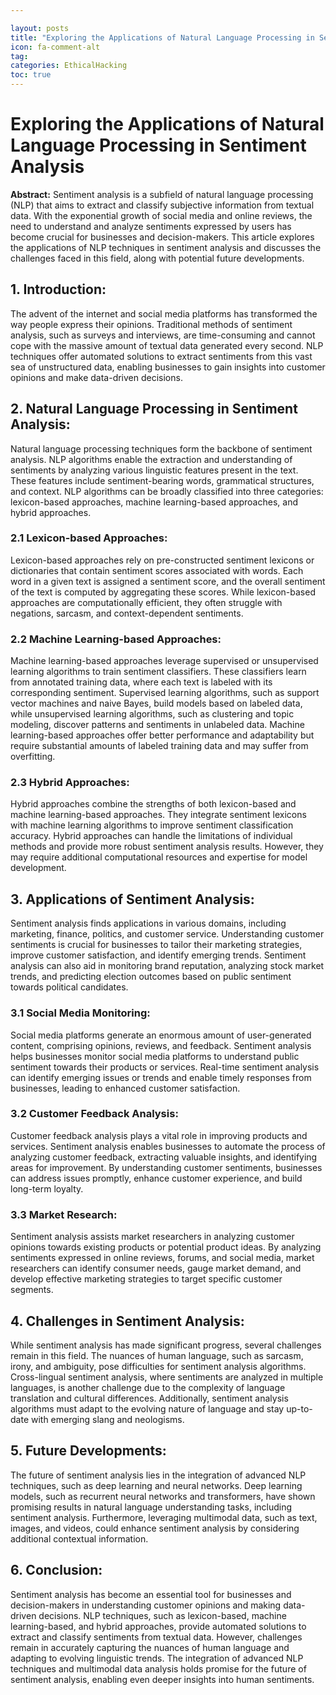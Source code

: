 ```yaml
---

layout: posts
title: "Exploring the Applications of Natural Language Processing in Sentiment Analysis"
icon: fa-comment-alt
tag:      
categories: EthicalHacking
toc: true
---
```




# Exploring the Applications of Natural Language Processing in Sentiment Analysis

**Abstract:**
Sentiment analysis is a subfield of natural language processing (NLP) that aims to extract and classify subjective information from textual data. With the exponential growth of social media and online reviews, the need to understand and analyze sentiments expressed by users has become crucial for businesses and decision-makers. This article explores the applications of NLP techniques in sentiment analysis and discusses the challenges faced in this field, along with potential future developments.

## 1. Introduction:
The advent of the internet and social media platforms has transformed the way people express their opinions. Traditional methods of sentiment analysis, such as surveys and interviews, are time-consuming and cannot cope with the massive amount of textual data generated every second. NLP techniques offer automated solutions to extract sentiments from this vast sea of unstructured data, enabling businesses to gain insights into customer opinions and make data-driven decisions.

## 2. Natural Language Processing in Sentiment Analysis:
Natural language processing techniques form the backbone of sentiment analysis. NLP algorithms enable the extraction and understanding of sentiments by analyzing various linguistic features present in the text. These features include sentiment-bearing words, grammatical structures, and context. NLP algorithms can be broadly classified into three categories: lexicon-based approaches, machine learning-based approaches, and hybrid approaches.

### 2.1 Lexicon-based Approaches:
Lexicon-based approaches rely on pre-constructed sentiment lexicons or dictionaries that contain sentiment scores associated with words. Each word in a given text is assigned a sentiment score, and the overall sentiment of the text is computed by aggregating these scores. While lexicon-based approaches are computationally efficient, they often struggle with negations, sarcasm, and context-dependent sentiments.

### 2.2 Machine Learning-based Approaches:
Machine learning-based approaches leverage supervised or unsupervised learning algorithms to train sentiment classifiers. These classifiers learn from annotated training data, where each text is labeled with its corresponding sentiment. Supervised learning algorithms, such as support vector machines and naive Bayes, build models based on labeled data, while unsupervised learning algorithms, such as clustering and topic modeling, discover patterns and sentiments in unlabeled data. Machine learning-based approaches offer better performance and adaptability but require substantial amounts of labeled training data and may suffer from overfitting.

### 2.3 Hybrid Approaches:
Hybrid approaches combine the strengths of both lexicon-based and machine learning-based approaches. They integrate sentiment lexicons with machine learning algorithms to improve sentiment classification accuracy. Hybrid approaches can handle the limitations of individual methods and provide more robust sentiment analysis results. However, they may require additional computational resources and expertise for model development.

## 3. Applications of Sentiment Analysis:
Sentiment analysis finds applications in various domains, including marketing, finance, politics, and customer service. Understanding customer sentiments is crucial for businesses to tailor their marketing strategies, improve customer satisfaction, and identify emerging trends. Sentiment analysis can also aid in monitoring brand reputation, analyzing stock market trends, and predicting election outcomes based on public sentiment towards political candidates.

### 3.1 Social Media Monitoring:
Social media platforms generate an enormous amount of user-generated content, comprising opinions, reviews, and feedback. Sentiment analysis helps businesses monitor social media platforms to understand public sentiment towards their products or services. Real-time sentiment analysis can identify emerging issues or trends and enable timely responses from businesses, leading to enhanced customer satisfaction.

### 3.2 Customer Feedback Analysis:
Customer feedback analysis plays a vital role in improving products and services. Sentiment analysis enables businesses to automate the process of analyzing customer feedback, extracting valuable insights, and identifying areas for improvement. By understanding customer sentiments, businesses can address issues promptly, enhance customer experience, and build long-term loyalty.

### 3.3 Market Research:
Sentiment analysis assists market researchers in analyzing customer opinions towards existing products or potential product ideas. By analyzing sentiments expressed in online reviews, forums, and social media, market researchers can identify consumer needs, gauge market demand, and develop effective marketing strategies to target specific customer segments.

## 4. Challenges in Sentiment Analysis:
While sentiment analysis has made significant progress, several challenges remain in this field. The nuances of human language, such as sarcasm, irony, and ambiguity, pose difficulties for sentiment analysis algorithms. Cross-lingual sentiment analysis, where sentiments are analyzed in multiple languages, is another challenge due to the complexity of language translation and cultural differences. Additionally, sentiment analysis algorithms must adapt to the evolving nature of language and stay up-to-date with emerging slang and neologisms.

## 5. Future Developments:
The future of sentiment analysis lies in the integration of advanced NLP techniques, such as deep learning and neural networks. Deep learning models, such as recurrent neural networks and transformers, have shown promising results in natural language understanding tasks, including sentiment analysis. Furthermore, leveraging multimodal data, such as text, images, and videos, could enhance sentiment analysis by considering additional contextual information.

## 6. Conclusion:
Sentiment analysis has become an essential tool for businesses and decision-makers in understanding customer opinions and making data-driven decisions. NLP techniques, such as lexicon-based, machine learning-based, and hybrid approaches, provide automated solutions to extract and classify sentiments from textual data. However, challenges remain in accurately capturing the nuances of human language and adapting to evolving linguistic trends. The integration of advanced NLP techniques and multimodal data analysis holds promise for the future of sentiment analysis, enabling even deeper insights into human sentiments.